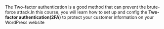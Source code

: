 The Two-factor authentication is a good method that can prevent the brute-force attack.In this course, you will learn how to set up and config the **Two-factor authentication(2FA)** to protect your customer information on your WordPress website